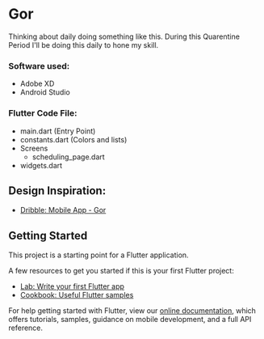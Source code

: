 # Gor
Thinking about daily doing something like this. During this Quarentine Period I'll be doing this daily to hone my skill.

### Software used:
- Adobe XD
- Android Studio

### Flutter Code File:
- main.dart (Entry Point)
- constants.dart (Colors and lists)
- Screens
  - scheduling_page.dart
- widgets.dart

## Design Inspiration: 
- [Dribble: Mobile App - Gor](https://dribbble.com/shots/11032980-Mobile-App-Gor)

## Getting Started

This project is a starting point for a Flutter application.

A few resources to get you started if this is your first Flutter project:

- [Lab: Write your first Flutter app](https://flutter.dev/docs/get-started/codelab)
- [Cookbook: Useful Flutter samples](https://flutter.dev/docs/cookbook)

For help getting started with Flutter, view our
[online documentation](https://flutter.dev/docs), which offers tutorials,
samples, guidance on mobile development, and a full API reference.

